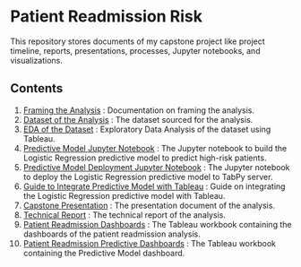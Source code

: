 # Patient Readmission Risk
This repository stores documents of my capstone project like project timeline, reports, presentations, processes, Jupyter notebooks, and visualizations.

## Contents
1. [Framing the Analysis](/01-Frame/Framing-the-Analysis.docx) : Documentation on framing the analysis.
2. [Dataset of the Analysis](/02-Data-Prep/pr_raw.csv) : The dataset sourced for the analysis.
3. [EDA of the Dataset](/03-Analyse/Patient%20Readmission%20EDA.twbx) : Exploratory Data Analysis of the dataset using Tableau.
4. [Predictive Model Jupyter Notebook](/03-Analyse/Capstone%20-%20Patient%20Readmission%20Prediction%20Model.ipynb) : The Jupyter notebook to build the Logistic Regression predictive model to predict high-risk patients.
5. [Predictive Model Deployment Jupyter Notebook](/03-Analyse/Capstone%20-%20Patient%20Readmission%20TabPy%20Deploy%20Script.ipynb) : The Jupyter notebook to deploy the Logistic Regression predictive model to TabPy server.
6. [Guide to Integrate Predictive Model with Tableau](/03-Analyse/Guide%20-%20Integrating%20the%20Predictive%20Model%20with%20Tableau%20using%20TabPy.docx) : Guide on integrating the Logistic Regression predictive model with Tableau.
7. [Capstone Presentation](/04-Communication/Capstone%20Presentation.pptx) : The presentation document of the analysis.
8. [Technical Report](/04-Communication/Patient%20Readmission%20Analysis%20Technical%20Report.docx) : The technical report of the analysis.
9. [Patient Readmission Dashboards](/04-Communication/Patient%20Readmission%20Dashboard.twbx) : The Tableau workbook containing the dashboards of the patient readmission analysis.
10. [Patient Readmission Predictive Dashboards](/04-Communication/Patient%20Readmission%20Prediction%20Dashboard.twb) : The Tableau workbook containing the Predictive Model dashboard.
